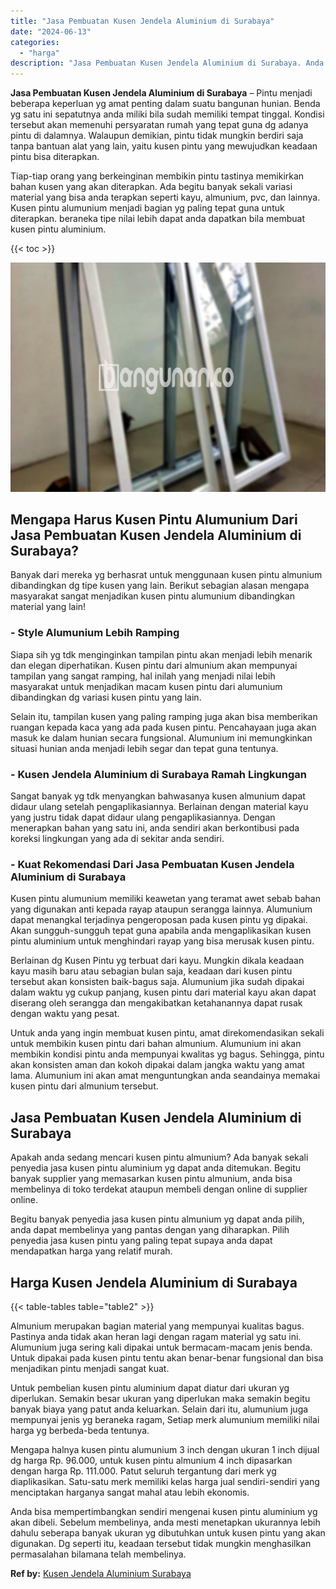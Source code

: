 ```yaml
---
title: "Jasa Pembuatan Kusen Jendela Aluminium di Surabaya"
date: "2024-06-13"
categories: 
  - "harga"
description: "Jasa Pembuatan Kusen Jendela Aluminium di Surabaya. Anda bisa mempertimbangkan sendiri mengenai kusen pintu aluminium yg akan dibeli. Sebelum membelinya, and..."
---
```


**Jasa Pembuatan Kusen Jendela Aluminium di Surabaya** – Pintu menjadi beberapa keperluan yg amat penting dalam suatu bangunan hunian. Benda yg satu ini sepatutnya anda miliki bila sudah memiliki tempat tinggal. Kondisi tersebut akan memenuhi persyaratan rumah yang tepat guna dg adanya pintu di dalamnya. Walaupun demikian, pintu tidak mungkin berdiri saja tanpa bantuan alat yang lain, yaitu kusen pintu yang mewujudkan keadaan pintu bisa diterapkan.

Tiap-tiap orang yang berkeinginan membikin pintu tastinya memikirkan bahan kusen yang akan diterapkan. Ada begitu banyak sekali variasi material yang bisa anda terapkan seperti kayu, almunium, pvc, dan lainnya. Kusen pintu alumunium menjadi bagian yg paling tepat guna untuk diterapkan. beraneka tipe nilai lebih dapat anda dapatkan bila membuat kusen pintu aluminium.

{{< toc >}}

![Jasa Pembuatan Kusen Jendela Aluminium di Surabaya](/images/harga-kusen-jendela-alumunium-22.png)

## Mengapa Harus Kusen Pintu Alumunium Dari Jasa Pembuatan Kusen Jendela Aluminium di Surabaya?

Banyak dari mereka yg berhasrat untuk menggunaan kusen pintu almunium dibandingkan dg tipe kusen yang lain. Berikut sebagian alasan mengapa masyarakat sangat menjadikan kusen pintu alumunium dibandingkan material yang lain!

### \- Style Alumunium Lebih Ramping

Siapa sih yg tdk menginginkan tampilan pintu akan menjadi lebih menarik dan elegan diperhatikan. Kusen pintu dari almunium akan mempunyai tampilan yang sangat ramping, hal inilah yang menjadi nilai lebih masyarakat untuk menjadikan macam kusen pintu dari alumunium dibandingkan dg variasi kusen pintu yang lain.

Selain itu, tampilan kusen yang paling ramping juga akan bisa memberikan ruangan kepada kaca yang ada pada kusen pintu. Pencahayaan juga akan masuk ke dalam hunian secara fungsional. Alumunium ini memungkinkan situasi hunian anda menjadi lebih segar dan tepat guna tentunya.

### \- Kusen Jendela Aluminium di Surabaya Ramah Lingkungan

Sangat banyak yg tdk menyangkan bahwasanya kusen almunium dapat didaur ulang setelah pengaplikasiannya. Berlainan dengan material kayu yang justru tidak dapat didaur ulang pengaplikasiannya. Dengan menerapkan bahan yang satu ini, anda sendiri akan berkontibusi pada koreksi lingkungan yang ada di sekitar anda sendiri.

### \- Kuat Rekomendasi Dari Jasa Pembuatan Kusen Jendela Aluminium di Surabaya

Kusen pintu alumunium memiliki keawetan yang teramat awet sebab bahan yang digunakan anti kepada rayap ataupun serangga lainnya. Alumunium dapat menangkal terjadinya pengeroposan pada kusen pintu yg dipakai. Akan sungguh-sungguh tepat guna apabila anda mengaplikasikan kusen pintu aluminium untuk menghindari rayap yang bisa merusak kusen pintu.

Berlainan dg Kusen Pintu yg terbuat dari kayu. Mungkin dikala keadaan kayu masih baru atau sebagian bulan saja, keadaan dari kusen pintu tersebut akan konsisten baik-bagus saja. Alumunium jika sudah dipakai dalam waktu yg cukup panjang, kusen pintu dari material kayu akan dapat diserang oleh serangga dan mengakibatkan ketahanannya dapat rusak dengan waktu yang pesat.

Untuk anda yang ingin membuat kusen pintu, amat direkomendasikan sekali untuk membikin kusen pintu dari bahan almunium. Alumunium ini akan membikin kondisi pintu anda mempunyai kwalitas yg bagus. Sehingga, pintu akan konsisten aman dan kokoh dipakai dalam jangka waktu yang amat lama. Alumunium ini akan amat menguntungkan anda seandainya memakai kusen pintu dari almunium tersebut.

## Jasa Pembuatan Kusen Jendela Aluminium di Surabaya

Apakah anda sedang mencari kusen pintu almunium? Ada banyak sekali penyedia jasa kusen pintu aluminium yg dapat anda ditemukan. Begitu banyak supplier yang memasarkan kusen pintu almunium, anda bisa membelinya di toko terdekat ataupun membeli dengan online di supplier online.

Begitu banyak penyedia jasa kusen pintu almunium yg dapat anda pilih, anda dapat membelinya yang pantas dengan yang diharapkan. Pilih penyedia jasa kusen pintu yang paling tepat supaya anda dapat mendapatkan harga yang relatif murah.

## Harga Kusen Jendela Aluminium di Surabaya

{{< table-tables table="table2" >}}

Almunium merupakan bagian material yang mempunyai kualitas bagus. Pastinya anda tidak akan heran lagi dengan ragam material yg satu ini. Alumunium juga sering kali dipakai untuk bermacam-macam jenis benda. Untuk dipakai pada kusen pintu tentu akan benar-benar fungsional dan bisa menjadikan pintu menjadi sangat kuat.

Untuk pembelian kusen pintu aluminium dapat diatur dari ukuran yg diperlukan. Semakin besar ukuran yang diperlukan maka semakin begitu banyak biaya yang patut anda keluarkan. Selain dari itu, alumunium juga mempunyai jenis yg beraneka ragam, Setiap merk alumunium memiliki nilai harga yg berbeda-beda tentunya.

Mengapa halnya kusen pintu alumunium 3 inch dengan ukuran 1 inch dijual dg harga Rp. 96.000, untuk kusen pintu almunium 4 inch dipasarkan dengan harga Rp. 111.000. Patut seluruh tergantung dari merk yg diaplikasikan. Satu-satu merk memiliki kelas harga jual sendiri-sendiri yang menciptakan harganya sangat mahal atau lebih ekonomis.

Anda bisa mempertimbangkan sendiri mengenai kusen pintu aluminium yg akan dibeli. Sebelum membelinya, anda mesti menetapkan ukurannya lebih dahulu seberapa banyak ukuran yg dibutuhkan untuk kusen pintu yang akan digunakan. Dg seperti itu, keadaan tersebut tidak mungkin menghasilkan permasalahan bilamana telah membelinya.

**Ref by:** [Kusen Jendela Aluminium Surabaya](https://id.wikipedia.org/wiki/Kusen)
